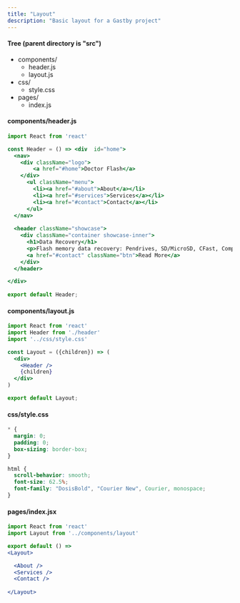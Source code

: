 ```yaml
---
title: "Layout"
description: "Basic layout for a Gastby project"
---
```


#### Tree (parent directory is "src")

- components/
  - header.js
  - layout.js
- css/
  - style.css
- pages/
  - index.js
  
#### components/header.js

```jsx
import React from 'react'

const Header = () => <div  id="home">
  <nav>
    <div className="logo">
        <a href="#home">Doctor Flash</a>
    </div>
      <ul className="menu">
        <li><a href="#about">About</a></li>
        <li><a href="#services">Services</a></li>
        <li><a href="#contact">Contact</a></li>
      </ul>
  </nav>
  
  <header className="showcase">
    <div className="container showcase-inner">
      <h1>Data Recovery</h1>
      <p>Flash memory data recovery: Pendrives, SD/MicroSD, CFast, Compact Flash, SSD hard drives.</p>
      <a href="#contact" className="btn">Read More</a>
    </div>
  </header>

</div>
  
export default Header;
```

#### components/layout.js

```jsx
import React from 'react'
import Header from './header'
import '../css/style.css'

const Layout = ({children}) => (
  <div>
    <Header />
    {children}
  </div>
)

export default Layout;
```

#### css/style.css

```css
* {
  margin: 0;
  padding: 0;
  box-sizing: border-box;
}

html {
  scroll-behavior: smooth;
  font-size: 62.5%;
  font-family: "DosisBold", "Courier New", Courier, monospace; 
}
```

#### pages/index.jsx

```jsx
import React from 'react'
import Layout from '../components/layout'

export default () => 
<Layout>

  <About />
  <Services />
  <Contact />
  
</Layout>
```
